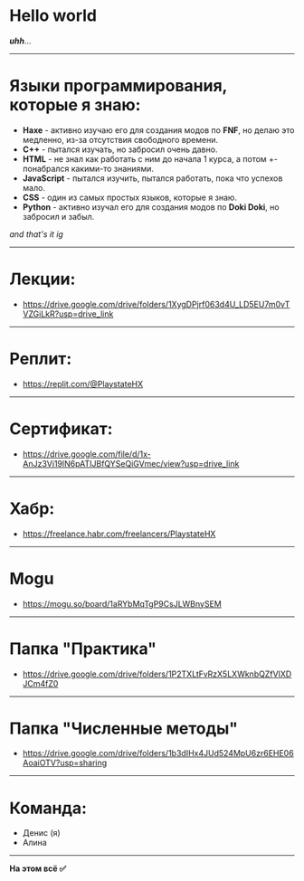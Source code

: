 # Hello world
***uhh***...
____
# Языки программирования, которые я знаю:
- **Haxe** - активно изучаю его для создания модов по **FNF**, но делаю это медленно, из-за отсутствия свободного времени.
- **C++** - пытался изучать, но забросил очень давно.
- **HTML** - не знал как работать с ним до начала 1 курса, а потом +- понабрался какими-то знаниями.
- **JavaScript** - пытался изучить, пытался работать, пока что успехов мало.
- **CSS** - один из самых простых языков, которые я знаю.
- **Python** - активно изучал его для создания модов по **Doki Doki**, но забросил и забыл.

*and that's it ig*
____
# Лекции:
- https://drive.google.com/drive/folders/1XygDPjrf063d4U_LD5EU7m0vTVZGiLkR?usp=drive_link
____
# Реплит:
- https://replit.com/@PlaystateHX
____
# Сертификат:
- https://drive.google.com/file/d/1x-AnJz3Vj19lN6pATIJBfQYSeQiGVmec/view?usp=drive_link
____
# Хабр:
- https://freelance.habr.com/freelancers/PlaystateHX
____
# Mogu
- https://mogu.so/board/1aRYbMqTgP9CsJLWBnySEM
____
# Папка "Практика"
- https://drive.google.com/drive/folders/1P2TXLtFvRzX5LXWknbQZfVIXDJCm4fZ0
____
# Папка "Численные методы"
- https://drive.google.com/drive/folders/1b3dIHx4JUd524MpU6zr6EHE06AoaiOTV?usp=sharing
_____
# Команда:
- Денис (я)
- Алина
____
**На этом всё ✅**
